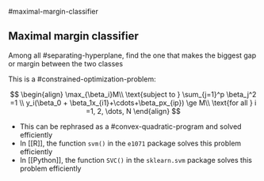 #maximal-margin-classifier 
## Maximal margin classifier

Among all #separating-hyperplane, find the one that makes the biggest gap or margin between the two classes

This is a #constrained-optimization-problem:

$$
\begin{align}
\max_{\beta_i}M\\
\text{subject to } \sum_{j=1}^p \beta_j^2 =1 \\
y_i(\beta_0 + \beta_1x_{i1}+\cdots+\beta_px_{ip}) \ge M\\
\text{for all } i =1, 2, \dots, N
\end{align}
$$

- This can be rephrased as a #convex-quadratic-program and solved efficiently
- In [[R]], the function `svm()` in the `e1071` package solves this problem efficiently
- In [[Python]], the function `SVC()` in the `sklearn.svm` package solves this problem efficiently
